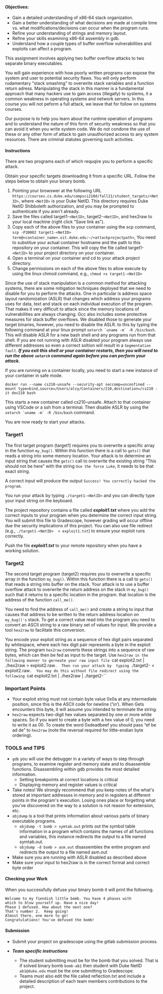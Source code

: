 #### Objectives:
- Gain a detailed understanding of x86-64 stack organization.
- Gain a better understanding of what decisions are made at compile time vs. what modifications/decisions can occur when the program runs.
- Refine your understanding of strings and memory layout.
- Refine your skills examining x86-64 assembly in gdb.
- Understand how a couple types of buffer overflow vulnerabilities and exploits can affect a program.

This assignment involves applying two buffer overflow attacks to two separate binary executables.

You will gain experience with how poorly written programs can expose the system and user to
potential security flaws.  You will only perform rudamentary "stack smashing" to overwrite stack variables and a function return adress. Manipulating the stack in this manner is a fundamental
approach that many hackers use to gain access (illegally) to systems, it a common weakness in
operating systems and network servers.  In this course you will not peform a full attack, 
we leave that for follow on systems courses.

Our purpose is to help you learn about the runtime operation of programs and to understand the nature of this form of security weakness so that you can avoid it when you write system code. We do not condone the use of these or any other form of attack to gain unauthorized access to any system resources. There are criminal statutes governing such activities.


#### Instructions
There are two programs each of which requqire you to perform a specific attack. 

Obtain your specific targets downloading it from a specific URL. Follow the steps below to obtain your binary bomb.
1. Pointing your browswer at the following URL ``https://courses.cs.duke.edu/compsci210d/fall21/student_targets/<NetID>``, where ``<NetID>`` is your Duke NetID. This directory requires Duke NetID Shibboleth authorization, and you may be prompted to authenticate if you aren't already.
2. Save the files called target1-``<NetID>``, target2-``<NetID>``, and hex2raw to your local machine (right click "Save link as").
3. Copy each of the above files to your container using the scp command, ``scp -P30002 target1-<NetID> term@<container_name>.oit.duke.edu:~/<attackprojectpath>``, You need to substitue your actual container hostname and the path to this repository on your container.  This will copy the file called target1-``<NetID>`` to your project directory on your container.
4. Open a terminal on your container and cd to your attack project directory.
5. Change permissions on each of the above files to allow execute by using the linux chmod command, e.g., ``chmod +x target1-<NetID>``

Since the use of stack manipulation is a common method for attacking systems, there are some
mitigation techniques deployed that we need to disable for you to perform the attacks.  One in particular is address space layout randomization (ASLR) that changes which address your programs uses for data, text and stack on each individual execution of the program.  That makes it very difficult to attack since the memory locations of vulnerabilities are always changing.  Gcc also includes some protective measures for stack buffer overflows. We disabled those to generate your target binaries, however, you need to disable the ASLR.  to this by typing the following command at your linux prompt ``setarch `uname -m` -R /bin/bash``. This will disable ASLR for a new bash shell and any programs run from that shell.  If you are not running with ASLR disabled your program always use different addresses so even a correct soltion will result in a ``Segmentation fault``.  ***If you exit this shell or your container restarts, then you will need to run the above ``setarch`` command again before you can perform your attack.***

If you are running on a container locally, you need to start a new instance of your container in safe mode. 
```
docker run --name cs210-unsafe --security-opt seccomp=unconfined --mount type=bind,source=/Users/alvy/Containers/210,destination=/cs210 -it dev210 bash
```
This starts a new container called cs210-unsafe.  Attach to that container using VSCode or a ssh from a terminal.  Then disable ASLR by using the ``setarch `uname -m` -R /bin/bash`` command.

You are now ready to start your attacks.

### Target1
The first target program (target1) requires you to overwrite a specific array in the function ``my_bug()``. Within this function there is a call to ``gets()`` that reads a string into some memory location.  Your attack is to determine an input string that causes the ``gets()`` call to overwrite the existing string "This should not be here" with the string ``Use the force Luke``, it needs to be that exact string. 

A correct input will produce the output ``Success! You correctly hacked the program``.

You run your attack by typing ``./target1-<NetID>`` and you can directly type your input string on the keyboard.

The project repository contains a file called ***exploit1.txt*** where you add the correct inputs to your program when you determine the correct input string. You will submit this file to Gradescope, however grading will occur offline due the security implications of this project.  You can also use file redirect (e.g., ``./target1-<NetID>  < exploit1.txt``) to ensure your exploit runs correctly.

Push the file ***exploit1.txt*** to your remote repository when you have a working solution.


### Target2
The second target program (target2) requires you to overwrite a specific array in the function ``my_bug()``. Within this function there is a call to ``gets()`` that reads a string into buffer on the stack.  Your attack is to use a buffer overflow attack to overwrite the return address on the stack in ``my_bug()`` such that it returns to a specific location in the program.  that location is the address of the function ``call_me()``.  

You need to find the address of ``call_me()`` and create a string to input that causes that address to be written to the return address location on ``my_bug()'s`` stack.  To get a correct value read into the program you need to convert an ASCII string to a raw binary set of values for input.  We provide a tool ``hex2raw`` to facilitate this conversion.

You encode your exploit string as a sequence of hex digit pairs separated by whitespace, 
where each hex digit pair represents a byte in the exploit string. The program ``hex2raw`` converts these strings into a sequence of raw bytes, which can then be fed as input to the target.  Use ``hex2raw in the following manner to gerneate your raw input file
``cat exploit2.txt | ./hex2raw > exploit2.raw``.  Then run your attack by 
typing ``./target2-<NetID> < exploit2.raw``.  You may do this without file redirect using the following ``cat exploit2.txt | ./hex2raw | ./target2-<NetID>``

### Important Points
- Your exploit string must not contain byte value 0x0a at any intermediate position, since this is the ASCII code for newline (‘\n’). When Gets encounters this byte, it will assume you intended to terminate the string.
- ``hex2raw`` expects two-digit hex values separated by one or more white spaces. So if you want to create a byte with a hex value of 0, you need to write it as 00. To create the word 0xdeadbeef you should pass “ef be ad de” to ``hex2raw`` (note the reversal required for little-endian byte ordering).

### TOOLS and TIPS
- ``gdb`` you will use the debugger in a variety of ways to step through programs, to examine register and memory state and to disassemble functions.  Disassembling within gdb provides the most detailed information. 
    - Setting breakpoints at correct locations is critical
    - Displaying memory and register values is critical
- Take notes! We strongly recommend that you keep notes of the what's stored at important addresses in memory and in registers at different points in the program's execution.
Losing ones place or forgetting what you've discovered on the way to a solution is not reason for extension, etc.
- ``objdump`` is a tool that prints information about various parts of binary executable programs.
    - ``objdump -t bomb > symtab.out`` prints out the symbol table information in a program which contains the names of all functions and variables, this instance redirects the output to a file named symtab.out.
    - ``objdump -d bomb > asm.out`` disassembles the entire program and redirects the output to a file named asm.out
- Make sure you are running with ASLR disabled as described above
- Make sure your input to hex2raw is in the correct format and correct byte order

#### Checking your Work
When you successfully defuse your binary bomb it will print the following.
```
Welcome to my fiendish little bomb. You have 4 phases with
which to blow yourself up. Have a nice day!
Phase 1 defused. How about the next one?
That's number 2.  Keep going!
Almost there, one more to go!
Congratulations! You've defused the bomb!
```

#### Submission

- Submit your project on gradescope using the gitlab submission process.

- ***Team specific instructions*** 
    - The student submitting must be for the bomb that you solved.  That is if solved
binary bomb ``bomb-ab1`` then student with Duke NetID ``ab1@duke.edu`` must be the one submitting to Gradescope.
    - Teams must also edit the file called reflection.txt and include a detailed description of each team members contributions to the project.
